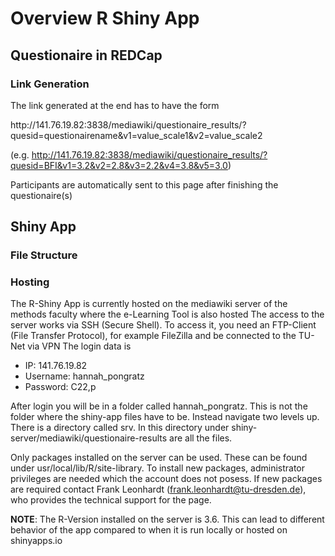 # Overview R Shiny App
## Questionaire in REDCap


### Link Generation
The link generated at the end has to have the form 

http:<area>//141.76.19.82:3838/mediawiki/questionaire_results/?quesid=questionairename&v1=value_scale1&v2=value_scale2

(e.g. http://141.76.19.82:3838/mediawiki/questionaire_results/?quesid=BFI&v1=3.2&v2=2.8&v3=2.2&v4=3.8&v5=3.0)

Participants are automatically sent to this page after finishing the questionaire(s)

## Shiny App
### File Structure


### Hosting
The R-Shiny App is currently hosted on the mediawiki server of the methods faculty where the e-Learning Tool is also hosted
The access to the server works via SSH (Secure Shell). To access it,  you need an FTP-Client (File Transfer Protocol), for example FileZilla and be connected to the TU-Net via VPN
The login data is 
- IP: 141.76.19.82
- Username: hannah_pongratz
- Password: C22,p

After login you will be in a folder called hannah_pongratz. This is not the folder where the shiny-app files have to be. Instead navigate two levels up. There is a directory called srv. In this directory under shiny-server/mediawiki/questionaire-results are all the files.

Only packages installed on the server can be used. These can be found under usr/local/lib/R/site-library. To install new packages, administrator privileges are needed which the account does not posess. If new packages are required contact Frank Leonhardt (frank.leonhardt@tu-dresden.de), who provides the technical support for the page.

**NOTE**: The R-Version installed on the server is 3.6. This can lead to different behavior of the app compared to when it is run locally or hosted on shinyapps.io

